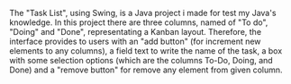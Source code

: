 The "Task List", using Swing, is a Java project i made for test my Java's knowledge. In this project there are three columns, named of "To do", "Doing" and "Done", representating a Kanban layout. Therefore, the interface provides to users with an "add button" (for increment new elements to any columns), a field text to write the name of the task, a box with some selection options (which are the columns To-Do, Doing, and Done) and a "remove button" for remove any element from given column.
